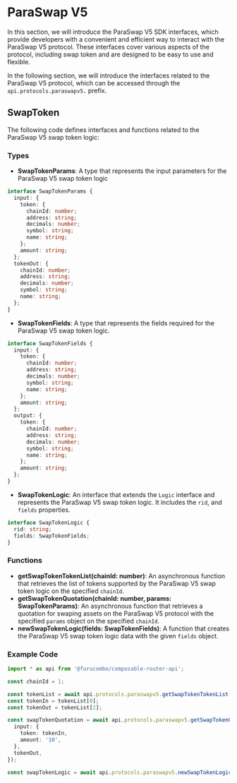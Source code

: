 # ParaSwap V5

In this section, we will introduce the ParaSwap V5 SDK interfaces, which provide developers with a convenient and efficient way to interact with the ParaSwap V5 protocol. These interfaces cover various aspects of the protocol, including swap token and are designed to be easy to use and flexible.

In the following section, we will introduce the interfaces related to the ParaSwap V5 protocol, which can be accessed through the `api.protocols.paraswapv5.` prefix.

## SwapToken

The following code defines interfaces and functions related to the ParaSwap V5 swap token logic:

### Types

* **SwapTokenParams**: A type that represents the input parameters for the ParaSwap V5 swap token logic

```typescript
interface SwapTokenParams {
  input: {
    token: {
      chainId: number;
      address: string;
      decimals: number;
      symbol: string;
      name: string;
    };
    amount: string;
  };
  tokenOut: {
    chainId: number;
    address: string;
    decimals: number;
    symbol: string;
    name: string;
  };
}
```

* **SwapTokenFields**: A type that represents the fields required for the ParaSwap V5 swap token logic.

```typescript
interface SwapTokenFields {
  input: {
    token: {
      chainId: number;
      address: string;
      decimals: number;
      symbol: string;
      name: string;
    };
    amount: string;
  };
  output: {
    token: {
      chainId: number;
      address: string;
      decimals: number;
      symbol: string;
      name: string;
    };
    amount: string;
  };
}
```

* **SwapTokenLogic**: An interface that extends the `Logic` interface and represents the ParaSwap V5 swap token logic. It includes the `rid`, and `fields` properties.

```typescript
interface SwapTokenLogic {
  rid: string;
  fields: SwapTokenFields;
}
```

### Functions

* **getSwapTokenTokenList(chainId: number)**: An asynchronous function that retrieves the list of tokens supported by the ParaSwap V5 swap token logic on the specified `chainId`.
* **getSwapTokenQuotation(chainId: number, params: SwapTokenParams)**: An asynchronous function that retrieves a quotation for swaping assets on the ParaSwap V5 protocol with the specified `params` object on the specified `chainId`.
* **newSwapTokenLogic(fields: SwapTokenFields)**: A function that creates the ParaSwap V5 swap token logic data with the given `fields` object.

### Example Code

```typescript
import * as api from '@furucombo/composable-router-api';

const chainId = 1;

const tokenList = await api.protocols.paraswapv5.getSwapTokenTokenList(chainId);
const tokenIn = tokenList[0];
const tokenOut = tokenList[2];

const swapTokenQuotation = await api.protocols.paraswapv5.getSwapTokenQuotation(chainId, {
  input: {
    token: tokenIn,
    amount: '10',
  },
  tokenOut,
});

const swapTokenLogic = await api.protocols.paraswapv5.newSwapTokenLogic(swapTokenQuotation);
```
